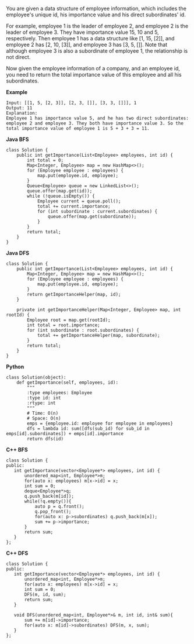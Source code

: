 You are given a data structure of employee information, which includes the employee's unique id, his importance value and
his direct subordinates' id.

For example, employee 1 is the leader of employee 2, and employee 2 is the leader of employee 3. They have importance 
value 15, 10 and 5, respectively. Then employee 1 has a data structure like [1, 15, [2]], and employee 2 has [2, 10, [3]],
and employee 3 has [3, 5, []]. Note that although employee 3 is also a subordinate of employee 1, the relationship is not 
direct.

Now given the employee information of a company, and an employee id, you need to return the total importance value of 
this employee and all his subordinates.

**Example**
```
Input: [[1, 5, [2, 3]], [2, 3, []], [3, 3, []]], 1
Output: 11
Explanation:
Employee 1 has importance value 5, and he has two direct subordinates: employee 2 and employee 3. They both have importance value 3. So the total importance value of employee 1 is 5 + 3 + 3 = 11.
```


**Java  BFS**
```
class Solution {
    public int getImportance(List<Employee> employees, int id) {
        int total = 0;
        Map<Integer, Employee> map = new HashMap<>();
        for (Employee employee : employees) {
            map.put(employee.id, employee);
        }
        Queue<Employee> queue = new LinkedList<>();
        queue.offer(map.get(id));
        while (!queue.isEmpty()) {
            Employee current = queue.poll();
            total += current.importance;
            for (int subordinate : current.subordinates) {
                queue.offer(map.get(subordinate));
            }
        }
        return total;
    }
}

```

**Java DFS**
```
class Solution {
    public int getImportance(List<Employee> employees, int id) {
        Map<Integer, Employee> map = new HashMap<>();
        for (Employee employee : employees) {
            map.put(employee.id, employee);
        }
        return getImportanceHelper(map, id);
    }
    
    private int getImportanceHelper(Map<Integer, Employee> map, int rootId) {
        Employee root = map.get(rootId);
        int total = root.importance;
        for (int subordinate : root.subordinates) {
            total += getImportanceHelper(map, subordinate);
        }
        return total;
    }
}
```


**Python**
```
class Solution(object):
    def getImportance(self, employees, id):
        """
        :type employees: Employee
        :type id: int
        :rtype: int
        """
        # Time: O(n)
        # Space: O(n)
        emps = {employee.id: employee for employee in employees}
        dfs = lambda id: sum([dfs(sub_id) for sub_id in emps[id].subordinates]) + emps[id].importance
        return dfs(id)         
  ```      
        
 **C++ BFS**
 ```
 class Solution {
public:
    int getImportance(vector<Employee*> employees, int id) {
        unordered_map<int, Employee*>m;
        for(auto x: employees) m[x->id] = x;
        int sum = 0;
        deque<Employee*>q;
        q.push_back(m[id]);
        while(!q.empty()){
            auto p = q.front();
            q.pop_front();
            for(auto x: p->subordinates) q.push_back(m[x]);
            sum += p->importance;
        }
        return sum;
    }
};
 ```
        
 **C++ DFS**
 ```
 class Solution {
public:
    int getImportance(vector<Employee*> employees, int id) {
        unordered_map<int, Employee*>m;
        for(auto x: employees) m[x->id] = x;
        int sum = 0;
        DFS(m, id, sum);
        return sum;
    }
    
    void DFS(unordered_map<int, Employee*>& m, int id, int& sum){
        sum += m[id]->importance;
        for(auto x: m[id]->subordinates) DFS(m, x, sum);
    }
};
 ```
